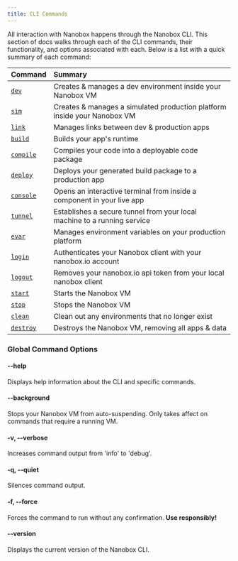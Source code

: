 ```yaml
---
title: CLI Commands
---
```


All interaction with Nanobox happens through the Nanobox CLI. This section of docs walks through each of the CLI commands, their functionality, and options associated with each. Below is a list with a quick summary of each command:

| Command                                | Summary                                                                  |
| :------------------------------------- | :----------------------------------------------------------------------- |
| [`dev`](/cli/dev/)                     | Creates & manages a dev environment inside your Nanobox VM               |
| [`sim`](/cli/sim/)                     | Creates & manages a simulated production platform inside your Nanobox VM |
| [`link`](/cli/link/)                   | Manages links between dev & production apps                              |
| [`build`](/cli/build/)                 | Builds your app's runtime                                                |
| [`compile`](/cli/compile/)             | Compiles your code into a deployable code package                        |
| [`deploy`](/cli/deploy)                | Deploys your generated build package to a production app                 |
| [`console`](/cli/console/)             | Opens an interactive terminal from inside a component in your live app   |
| [`tunnel`](/cli/tunnel/)               | Establishes a secure tunnel from your local machine to a running service |
| [`evar`](/cli/evar/)                   | Manages environment variables on your production platform                |
| [`login`](/cli/login/)                 | Authenticates your Nanobox client with your nanobox.io account           |
| [`logout`](/cli/logout/)               | Removes your nanobox.io api token from your local nanobox client         |
| [`start`](/cli/start/)                 | Starts the Nanobox VM                                                    |
| [`stop`](/cli/stop/)                   | Stops the Nanobox VM                                                     |
| [`clean`](/cli/clean/)                 | Clean out any environments that no longer exist                          |
| [`destroy`](/cli/destroy/)             | Destroys the Nanobox VM, removing all apps & data                        |


### Global Command Options
#### --help
Displays help information about the CLI and specific commands.

#### --background
Stops your Nanobox VM from auto-suspending. Only takes affect on commands that require a running VM.

#### -v, --verbose
Increases command output from 'info' to 'debug'.

#### -q, --quiet
Silences command output.

#### -f, --force
Forces the command to run without any confirmation. **Use responsibly!**

#### --version
Displays the current version of the Nanobox CLI.
